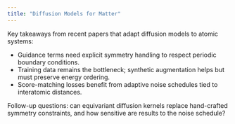 ```yaml
---
title: "Diffusion Models for Matter"
---
```


Key takeaways from recent papers that adapt diffusion models to atomic systems:

- Guidance terms need explicit symmetry handling to respect periodic boundary conditions.
- Training data remains the bottleneck; synthetic augmentation helps but must preserve energy ordering.
- Score-matching losses benefit from adaptive noise schedules tied to interatomic distances.

Follow-up questions: can equivariant diffusion kernels replace hand-crafted symmetry constraints, and how sensitive are results to the noise schedule?
